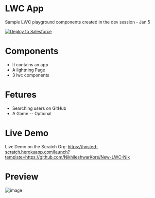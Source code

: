 # LWC  App
 Sample LWC playground components created in the dev session - Jan 5
 
<a href="https://githubsfdeploy.herokuapp.com">
  <img alt="Deploy to Salesforce"
       src="https://raw.githubusercontent.com/afawcett/githubsfdeploy/master/deploy.png">
</a>

# Components 
 - It contains an app 
 - A lightning Page
 - 3 lwc components 

# Fetures 
 - Searching users on GitHub
 - A Game -- Optional

 
# Live Demo
Live Demo on the Scratch Org: https://hosted-scratch.herokuapp.com/launch?template=https://github.com/NikhileshwarKore/New-LWC-Nik

# Preview

![image](https://user-images.githubusercontent.com/121805525/211025302-9f1f7360-cba3-48b7-ab08-b35d211cca03.png)
